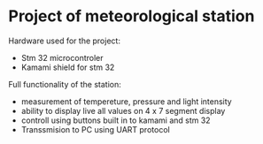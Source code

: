 # Project of meteorological station

Hardware used for the project:
 - Stm 32 microcontroler
 - Kamami shield for stm 32

Full functionality of the station:
 - measurement of tempereture, pressure and light intensity
 - ability to display live all values on 4 x 7 segment display
 - controll using buttons built in to kamami and stm 32
 - Transsmision to PC using UART protocol

